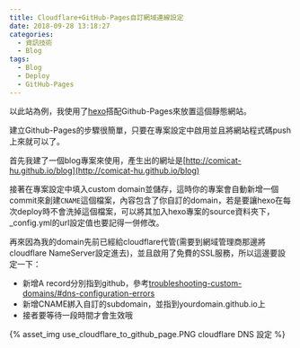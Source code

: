 ```yaml
---
title: Cloudflare+GitHub-Pages自訂網域連線設定
date: 2018-09-28 13:18:27
categories:
  - 資訊技術
  - Blog
tags:
  - Blog
  - Deploy
  - GitHub-Pages
---
```


以此站為例，我使用了[hexo](https://github.com/hexojs/hexo)搭配Github-Pages來放置這個靜態網站。

建立Github-Pages的步驟很簡單，只要在專案設定中啟用並且將網站程式碼push上來就可以了。

首先我建了一個blog專案來使用，產生出的網址是[http://comicat-hu.github.io/blog](http://comicat-hu.github.io/blog)

接著在專案設定中填入custom domain並儲存，這時你的專案會自動新增一個commit來創建`CNAME`這個檔案，內容包含了你自訂的domain，若是要讓hexo在每次deploy時不會洗掉這個檔案，可以將其加入hexo專案的source資料夾下，_config.yml的url設定值也要記得一併修改。

再來因為我的domain先前已經給cloudflare代管(需要到網域管理商那邊將cloudflare NameServer設定進去)，並且啟用了免費的SSL服務，所以這邊要設定一下：

* 新增A record分別指到github，參考[troubleshooting-custom-domains/#dns-configuration-errors](https://help.github.com/articles/troubleshooting-custom-domains/#dns-configuration-errors)
* 新增CNAME綁入自訂的subdomain，並指到yourdomain.github.io上
* 接者要等待一段時間才會生效哦

{% asset_img use_cloudflare_to_github_page.PNG cloudflare DNS 設定 %}